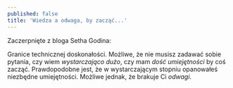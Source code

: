 ```yaml
---
published: false
title: 'Wiedza a odwaga, by zacząć...'
---
```

Zaczerpnięte z bloga Setha Godina:

Granice technicznej doskonałości.
Możliwe, że nie musisz zadawać sobie pytania, czy wiem *wystarczająco dużo*, czy mam *dość umiejętności* by coś zacząć.
Prawdopodobne jest, że w wystarczającym stopniu opanowałeś niezbędne umiejętności.
Możliwe jednak, że brakuje Ci *odwagi*.
